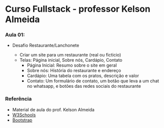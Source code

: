 
# Curso Fullstack - professor Kelson Almeida

### Aula 01:

- Desafio Restaurante/Lanchonete

    - Criar um site para um restaurante (real ou ficticio)
    - Telas: Página inicial, Sobre nós, Cardápio, Contato 
        - Página Inicial: Resumo sobre o site em geral
        - Sobre nós: História do restaurante e endereço
        - Cardápio: Uma tabela com os pratos, descrição e valor
        - Contato: Um formulário de contato, um botão que leva a um chat no whatsapp, e botões das redes sociais do restaurante
     
### Referência

 - Material de aula do prof. Kelson Almeida
 - [W3Schools](https://www.w3schools.com/)
 - [Bootstrap](https://getbootstrap.com/)
 

